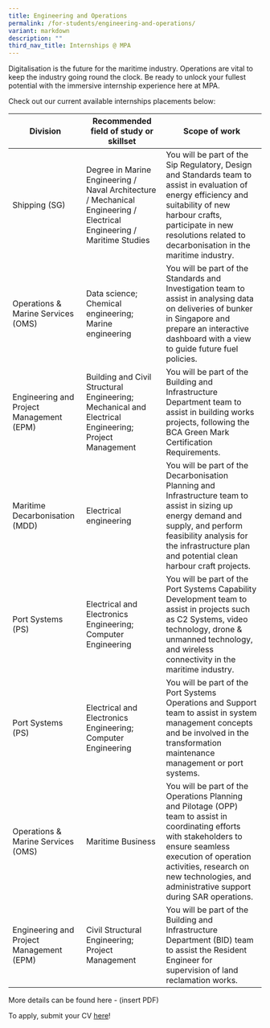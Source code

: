 ```yaml
---
title: Engineering and Operations
permalink: /for-students/engineering-and-operations/
variant: markdown
description: ""
third_nav_title: Internships @ MPA
---
```

Digitalisation is the future for the maritime industry. Operations are vital to keep the industry going round the clock. Be ready to unlock your fullest potential with the immersive internship experience here at MPA. 

Check out our current available internships placements below:

| Division | Recommended field of study or skillset | Scope of work |
| -------- | -------- | -------- |
| Shipping (SG)      | Degree in Marine Engineering / Naval Architecture / Mechanical Engineering / Electrical Engineering / Maritime Studies     | You will be part of the Sip Regulatory, Design and Standards team to assist in evaluation of energy efficiency and suitability of new harbour crafts, participate in new resolutions related to decarbonisation in the maritime industry.     |
| Operations & Marine Services (OMS)      | Data science; Chemical engineering; Marine engineering     | You will be part of the Standards and Investigation team to assist in analysing data on deliveries of bunker in Singapore and prepare an interactive dashboard with a view to guide future fuel policies.     |
| Engineering and Project Management (EPM)      | Building and Civil Structural Engineering; Mechanical and Electrical Engineering; Project Management     | You will be part of the Building and Infrastructure Department team to assist in building works projects, following the BCA Green Mark Certification Requirements.      |
| Maritime Decarbonisation (MDD)      | Electrical engineering     | You will be part of the Decarbonisation Planning and Infrastructure team to assist in sizing up energy demand and supply, and perform feasibility analysis for the infrastructure plan and potential clean harbour craft projects.     |
| Port Systems (PS)      | Electrical and Electronics Engineering; Computer Engineering     | You will be part of the Port Systems Capability Development team to assist in projects such as C2 Systems, video technology, drone & unmanned technology, and wireless connectivity in the maritime industry.     |
| Port Systems (PS)      | Electrical and Electronics Engineering; Computer Engineering     | You will be part of the Port Systems Operations and Support team to assist in system management concepts and be involved in the transformation maintenance management or port systems.     |
| Operations & Marine Services (OMS)     | Maritime Business     | You will be part of the Operations Planning and Pilotage (OPP) team to assist in coordinating efforts with stakeholders to ensure seamless execution of operation activities, research on new technologies, and administrative support during SAR operations.     |
| Engineering and Project Management (EPM)      | Civil Structural Engineering; Project Management     | You will be part of the Building and Infrastructure Department (BID) team to assist the Resident Engineer for supervision of land reclamation works.     |

More details can be found here - (insert PDF)

To apply, submit your CV [here](forms.sg)!